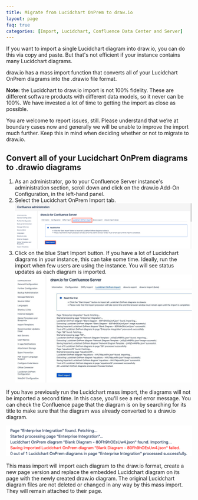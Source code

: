 ```yaml
---
title: Migrate from Lucidchart OnPrem to draw.io
layout: page
faq: true
categories: [Import, Lucidchart, Confluence Data Center and Server]
---
```


If you want to import a single Lucidchart diagram into draw.io, you can do this via copy and paste. But that's not efficient if your instance contains many Lucidchart diagrams.

draw.io has a mass import function that converts all of your Lucidchart OnPrem diagrams into the .drawio file format.

__Note:__ the Lucidchart to draw.io import is not 100% fidelity. These are different software products with different data models, so it never can be 100%. We have invested a lot of time to getting the import as close as possible.

You are welcome to report issues, still. Please understand that we’re at boundary cases now and generally we will be unable to improve the import much further. Keep this in mind when deciding whether or not to migrate to draw.io.

## Convert all of your Lucidchart OnPrem diagrams to .drawio diagrams

1. As an administrator, go to your Confluence Server instance's administration section, scroll down and click on the draw.io Add-On Configuration, in the left-hand panel.
2. Select the Lucidchart OnPrem Import tab.
<br /><img src="/assets/img/blog/lucidchart-onprem-import-start.png" style="max-width:100%;height:auto;" alt="Start the mass import of all Lucidchart OnPrem diagrams to draw.io in Confluence Server">
3. Click on the blue Start Import button. If you have a lot of Lucidchart diagrams in your instance, this can take some time. Ideally, run the import when few users are using the instance. You will see status updates as each diagram is imported.
<br /><img src="/assets/img/blog/lucidchart-onprem-import-report.png" style="max-width:100%;height:auto;" alt="Check the import report after the Lucidchart OnPrem mass import to draw.io in Confluence Server finished">

If you have previously run the Lucidchart mass import, the diagrams will not be imported a second time. In this case, you'll see a red error message. You can check the Confluence page that the diagram is on by searching for its title to make sure that the diagram was already converted to a draw.io diagram.

<img src="/assets/img/blog/lucidchart-onprem-import-skip-file.png" style="max-width:100%;height:auto;" alt="Previously converted diagrams from Lucidchart OnPrem to draw.io won't be converted again">

This mass import will import each diagram to the draw.io format, create a new page version and replace the embedded Lucidchart diagram on its page with the newly created draw.io diagram. The original Lucidchart diagram files are not deleted or changed in any way by this mass import. They will remain attached to their page.
